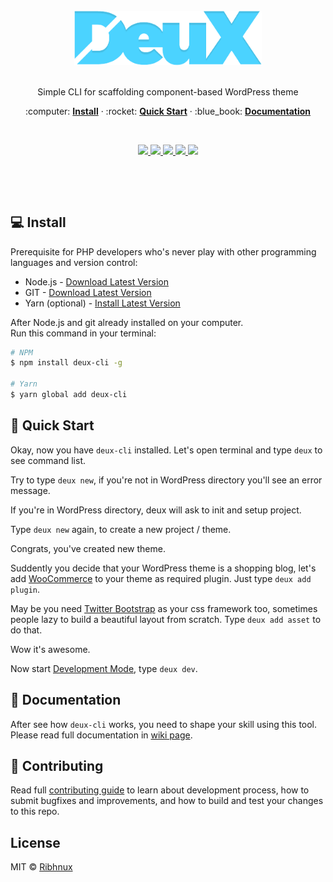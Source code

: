 
<div align="center">
  <br/>
  <img src="./docs/logo.png" width="300" />
  <br/>
  <br/>
  <p>
    Simple CLI for scaffolding component-based WordPress theme
  </p>
  <p>
    :computer: <a href="#computer-install"> <strong>Install</strong></a> &middot; 
    :rocket: <a href="#rocket-quick-start"><strong>Quick Start</strong></a> &middot; 
    :blue_book: <a href="#blue_book-documentation"><strong>Documentation</strong></a>
  </p>
  <p><br /></p>
  <p>
    <a href="http://travis-ci.org/Ribhnux/deux-cli">
      <img src="https://img.shields.io/travis/Ribhnux/deux-cli/master.svg"/>
    </a>
    <a href="https://gitter.im/Ribhnux/deux-cli">
      <img src="https://img.shields.io/npm/dm/deux-cli.svg?maxAge=2592000"/>
    </a>
    <a href="http://badge.fury.io/js/deux-cli">
      <img src="https://badge.fury.io/js/deux-cli.svg"/>
    </a>
    <a href="http://isitmaintained.com/project/Ribhnux/deux-cli">
      <img src="http://isitmaintained.com/badge/open/Ribhnux/deux-cli.svg"/>
    </a>
    <a href="http://isitmaintained.com/project/Ribhnux/deux-cli">
      <img src="http://isitmaintained.com/badge/resolution/Ribhnux/deux-cli.svg"/>
    </a>
  </p>
  <p><br /></p>
  <p><br /></p>
</div>

## :computer: Install
Prerequisite for PHP developers who's never play with other programming languages and version control:

* Node.js - [Download Latest Version](https://nodejs.org)
* GIT - [Download Latest Version](https://git-scm.com/downloads)
* Yarn (optional) - [Install Latest Version](https://yarnpkg.com/en/docs/install)

After Node.js and git already installed on your computer.  
Run this command in your terminal:

```bash
# NPM
$ npm install deux-cli -g

# Yarn
$ yarn global add deux-cli
```

## :rocket: Quick Start
Okay, now you have `deux-cli` installed. Let's open terminal and type `deux` to see command list.

Try to type `deux new`, if you're not in WordPress directory you'll see an error message.

If you're in WordPress directory, deux will ask to init and setup project.

Type `deux new` again, to create a new project / theme.

Congrats, you've created new theme.

Suddently you decide that your WordPress theme is a shopping blog, let's add [WooCommerce](https://woocommerce.com/) to your theme as required plugin. Just type `deux add plugin`.

May be you need [Twitter Bootstrap](https://v4-alpha.getbootstrap.com/) as your css framework too, sometimes people lazy to build a beautiful layout from scratch. Type `deux add asset` to do that.

Wow it's awesome.

Now start [Development Mode](#development-mode), type `deux dev`.


## :blue_book: Documentation
After see how `deux-cli` works, you need to shape your skill using this tool. Please read full documentation in [wiki page](https://github.com/Ribhnux/deux-cli/wiki/Documentation).

## :beers: Contributing
Read full [contributing guide](CONTRIBUTING.md) to learn about development process, how to submit bugfixes and improvements, and how to build and test your changes to this repo.

## License
MIT © [Ribhnux](https://github.com/Ribhnux)

